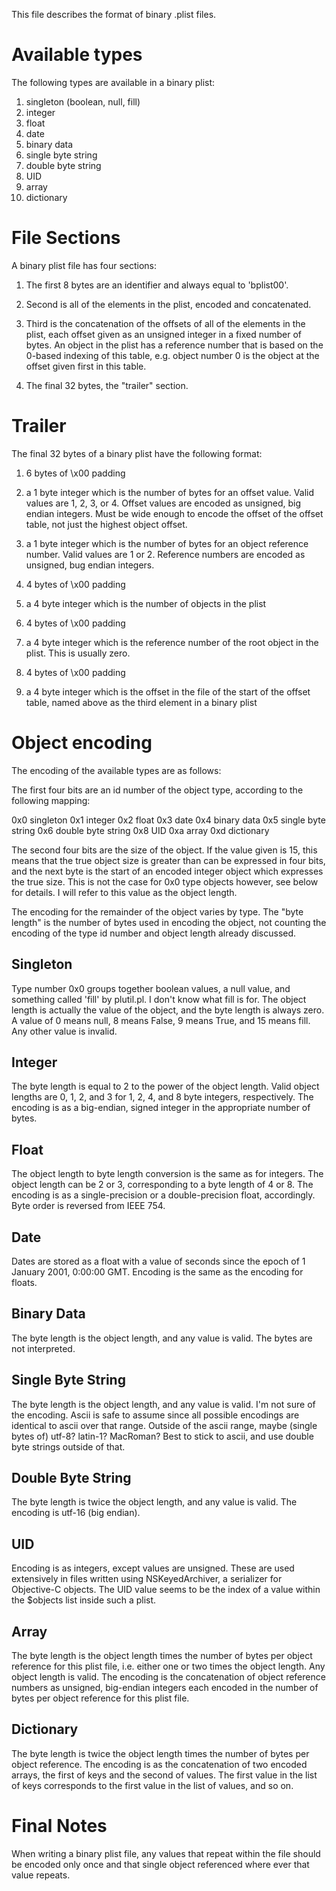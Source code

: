 This file describes the format of binary .plist files.

Available types
===============

The following types are available in a binary plist:

 1. singleton (boolean, null, fill)
 2. integer
 3. float
 4. date
 5. binary data
 6. single byte string
 7. double byte string
 8. UID
 9. array
 10. dictionary


File Sections
=============

A binary plist file has four sections:

1. The first 8 bytes are an identifier and always equal to 'bplist00'.

2. Second is all of the elements in the plist, encoded and concatenated.

3. Third is the concatenation of the offsets of all of the elements in the 
   plist, each offset given as an unsigned integer in a fixed number of 
   bytes. An object in the plist has a reference number that is based on the 
   0-based indexing of this table, e.g. object number 0 is the object at the 
   offset given first in this table.

4. The final 32 bytes, the "trailer" section.


Trailer
=======

The final 32 bytes of a binary plist have the following format:

  1. 6 bytes of \x00 padding
  
  2. a 1 byte integer which is the number of bytes for an offset value. 
     Valid values are 1, 2, 3, or 4. Offset values are encoded as unsigned, 
     big endian integers. Must be wide enough to encode the offset of the
     offset table, not just the highest object offset.
     
  3. a 1 byte integer which is the number of bytes for an object reference 
     number. Valid values are 1 or 2. Reference numbers are encoded as 
     unsigned, bug endian integers.
     
  4. 4 bytes of \x00 padding
  
  5. a 4 byte integer which is the number of objects in the plist
  
  6. 4 bytes of \x00 padding
  
  7. a 4 byte integer which is the reference number of the root object in 
     the plist. This is usually zero.
     
  8. 4 bytes of \x00 padding
  
  9. a 4 byte integer which is the offset in the file of the start of the 
     offset table, named above as the third element in a binary plist


Object encoding
===============

The encoding of the available types are as follows:

The first four bits are an id number of the object type, according to the 
following mapping:

 0x0 singleton
 0x1 integer
 0x2 float
 0x3 date
 0x4 binary data
 0x5 single byte string
 0x6 double byte string
 0x8 UID
 0xa array
 0xd dictionary

The second four bits are the size of the object. If the value given is 15, 
this means that the true object size is greater than can be expressed in 
four bits, and the next byte is the start of an encoded integer object which 
expresses the true size. This is not the case for 0x0 type objects however,
see below for details. I will refer to this value as the object length.

The encoding for the remainder of the object varies by type. The "byte 
length" is the number of bytes used in encoding the object, not counting the 
encoding of the type id number and object length already discussed.


Singleton
---------

Type number 0x0 groups together boolean values, a null value, and something
called 'fill' by plutil.pl. I don't know what fill is for. The object length
is actually the value of the object, and the byte length is always zero. A
value of 0 means null, 8 means False, 9 means True, and 15 means fill. Any
other value is invalid.


Integer
-------

The byte length is equal to 2 to the power of the object length. Valid 
object lengths are 0, 1, 2, and 3 for 1, 2, 4, and 8 byte integers, 
respectively. The encoding is as a big-endian, signed integer in the 
appropriate number of bytes.


Float
-----

The object length to byte length conversion is the same as for integers. The 
object length can be 2 or 3, corresponding to a byte length of 4 or 8. The 
encoding is as a single-precision or a double-precision float, accordingly. 
Byte order is reversed from IEEE 754.


Date
----

Dates are stored as a float with a value of seconds since the epoch of 1 
January 2001, 0:00:00 GMT. Encoding is the same as the encoding for floats.


Binary Data
-----------

The byte length is the object length, and any value is valid. The bytes are 
not interpreted.


Single Byte String
------------------

The byte length is the object length, and any value is valid. I'm not sure 
of the encoding. Ascii is safe to assume since all possible encodings are 
identical to ascii over that range. Outside of the ascii range, maybe 
(single bytes of) utf-8? latin-1? MacRoman? Best to stick to ascii, and use 
double byte strings outside of that.


Double Byte String
------------------

The byte length is twice the object length, and any value is valid. The 
encoding is utf-16 (big endian).


UID
---

Encoding is as integers, except values are unsigned. These are used
extensively in files written using NSKeyedArchiver, a serializer for
Objective-C objects. The UID value seems to be the index of a value within
the $objects list inside such a plist.

Array
-----

The byte length is the object length times the number of bytes per object 
reference for this plist file, i.e. either one or two times the object 
length. Any object length is valid. The encoding is the concatenation of 
object reference numbers as unsigned, big-endian integers each encoded in 
the number of bytes per object reference for this plist file.


Dictionary
----------

The byte length is twice the object length times the number of bytes per 
object reference. The encoding is as the concatenation of two encoded 
arrays, the first of keys and the second of values. The first value in the 
list of keys corresponds to the first value in the list of values, and so 
on.

Final Notes
===========

When writing a binary plist file, any values that repeat within the file 
should be encoded only once and that single object referenced where ever 
that value repeats.